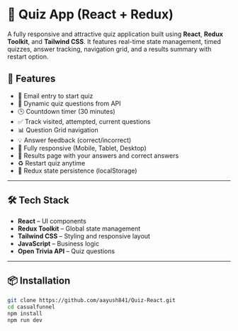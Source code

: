 # 🧠 Quiz App (React + Redux)

A fully responsive and attractive quiz application built using **React**, **Redux Toolkit**, and **Tailwind CSS**. It features real-time state management, timed quizzes, answer tracking, navigation grid, and a results summary with restart option.

## 🚀 Features

- 📧 Email entry to start quiz
- 🔁 Dynamic quiz questions from API
- 🕒 Countdown timer (30 minutes)
- ✅ Track visited, attempted, current questions
- 📊 Question Grid navigation
- 💡 Answer feedback (correct/incorrect)
- 📱 Fully responsive (Mobile, Tablet, Desktop)
- 🎉 Results page with your answers and correct answers
- ♻️ Restart quiz anytime
- 💾 Redux state persistence (localStorage)

---



## 🛠️ Tech Stack

- **React** – UI components
- **Redux Toolkit** – Global state management
- **Tailwind CSS** – Styling and responsive layout
- **JavaScript** – Business logic
- **Open Trivia API** – Quiz questions

---

## 📦 Installation

```bash
git clone https://github.com/aayush841/Quiz-React.git
cd casualfunnel
npm install
npm run dev 
